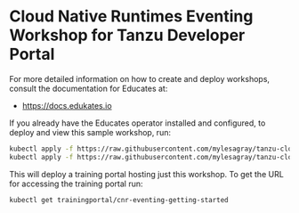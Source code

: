# Cloud Native Runtimes Eventing Workshop for Tanzu Developer Portal

For more detailed information on how to create and deploy workshops, consult
the documentation for Educates at:

* <https://docs.edukates.io>

If you already have the Educates operator installed and configured, to
deploy and view this sample workshop, run:

```sh
kubectl apply -f https://raw.githubusercontent.com/mylesagray/tanzu-cloudnativeruntimes-eventing-workshop/master/resources/workshop.yaml
kubectl apply -f https://raw.githubusercontent.com/mylesagray/tanzu-cloudnativeruntimes-eventing-workshop/master/resources/training-portal.yaml
```

This will deploy a training portal hosting just this workshop. To get the
URL for accessing the training portal run:

```sh
kubectl get trainingportal/cnr-eventing-getting-started
```
